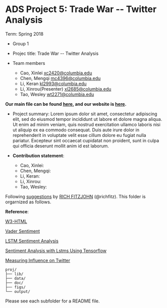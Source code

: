 # ADS Project 5: Trade War -- Twitter Analysis

Term: Spring 2018

+ Group 1
+ Projec title: Trade War -- Twitter Analysis
+ Team members

	+ Cao, Xinlei xc2420@columbia.edu
	+ Chen, Mengqi mc4396@columbia.edu
	+ Li, Keran kl2993@columbia.edu
	+ Li, Xinrou(Presenter) xl2685@columbia.edu
	+ Tao, Wesley wt2271@columbia.edu
	
**Our main file can be found [here](doc/main_file.pdf), and our website is [here](http://statisticspower.ml/).**

+ Project summary: Lorem ipsum dolor sit amet, consectetur adipiscing elit, sed do eiusmod tempor incididunt ut labore et dolore magna aliqua. Ut enim ad minim veniam, quis nostrud exercitation ullamco laboris nisi ut aliquip ex ea commodo consequat. Duis aute irure dolor in reprehenderit in voluptate velit esse cillum dolore eu fugiat nulla pariatur. Excepteur sint occaecat cupidatat non proident, sunt in culpa qui officia deserunt mollit anim id est laborum.
	
+ **Contribution statement**: 
    + Cao, Xinlei:
    + Chen, Mengqi:
    + Li, Keran: 
    + Li, Xinrou:
    + Tao, Wesley:

Following [suggestions](http://nicercode.github.io/blog/2013-04-05-projects/) by [RICH FITZJOHN](http://nicercode.github.io/about/#Team) (@richfitz). This folder is orgarnized as follows.

**Reference**: 

[W3-HTML](https://www.w3schools.com/html/default.asp)

[Vader Sentiment](https://github.com/cjhutto/vaderSentiment)

[LSTM Sentiment Analysis](https://github.com/adeshpande3/LSTM-Sentiment-Analysis)

[Sentiment Analysis with Lstms Using Tensorflow]( https://www.oreilly.com/learning/perform-sentiment-analysis-with-lstms-using-tensorflow)

[Measuring Influence on Twitter](http://www.l2f.inesc-id.pt/~fmmb/wiki/uploads/Work/misnis.ref07.pdf)

```
proj/
├── lib/
├── data/
├── doc/
├── figs/
└── output/
```

Please see each subfolder for a README file.
